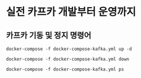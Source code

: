 # 실전 카프카 개발부터 운영까지


## 카프카 기동 및 정지 명령어

```
docker-compose -f docker-compose-kafka.yml up -d

docker-compose -f docker-compose-kafka.yml down

docker-compose -f docker-compose-kafka.yml ps

```